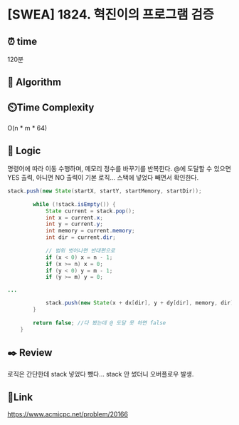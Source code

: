 # [SWEA] 1824. 혁진이의 프로그램 검증 


## ⏰ **time**
120분 

## :pushpin: **Algorithm**


## ⏲️**Time Complexity**
O(n * m * 64)

## :round_pushpin: **Logic**
명령어에 따라 이동 수행하며, 메모리 정수를 바꾸기를 반복한다.
@에 도달할 수 있으면 YES 출력, 아니면 NO 출력이 기본 로직...
스택에 넣었다 빼면서 확인한다.

```java
stack.push(new State(startX, startY, startMemory, startDir));
 
        while (!stack.isEmpty()) {
            State current = stack.pop();
            int x = current.x;
            int y = current.y;
            int memory = current.memory;
            int dir = current.dir;
 
            // 범위 벗어나면 반대편으로
            if (x < 0) x = n - 1;
            if (x >= n) x = 0;
            if (y < 0) y = m - 1;
            if (y >= m) y = 0;

...

            stack.push(new State(x + dx[dir], y + dy[dir], memory, dir));
        }
 
        return false; //다 봤는데 @ 도달 못 하면 false
    }
```

## :black_nib: **Review**
로직은 간단한데 stack 넣었다 뺐다... 
stack 안 썼더니 오버플로우 발생.

## 📡**Link**
[https://www.acmicpc.net/problem/20166 ](https://swexpertacademy.com/main/code/problem/problemDetail.do?contestProbId=AV4yLUiKDUoDFAUx)
